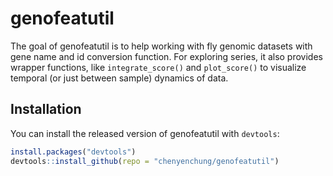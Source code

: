 # genofeatutil

The goal of genofeatutil is to help working with fly genomic datasets with gene 
name and id conversion function. For exploring series, it also 
provides wrapper functions, like `integrate_score()` and `plot_score()` to 
visualize temporal (or just between sample) dynamics of data.

## Installation

You can install the released version of genofeatutil with `devtools`:

``` r
install.packages("devtools")
devtools::install_github(repo = "chenyenchung/genofeatutil")
```
